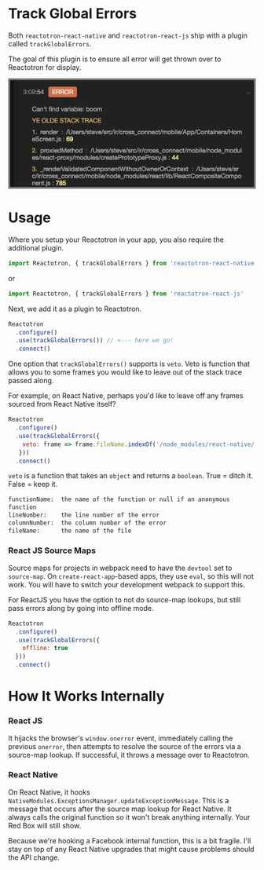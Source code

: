 # Track Global Errors

Both `reactotron-react-native` and `reactotron-react-js` ship with a plugin called `trackGlobalErrors`.

The goal of this plugin is to ensure all error will get thrown over to Reactotron for display.

![Installing The App](./images/track-global-errors/stack-trace.jpg)


# Usage

Where you setup your Reactotron in your app, you also require the additional plugin.

```js
import Reactotron, { trackGlobalErrors } from 'reactotron-react-native'`
```

or

```js
import Reactotron, { trackGlobalErrors } from 'reactotron-react-js'
```

Next, we add it as a plugin to Reactotron.

```js
Reactotron
  .configure()
  .use(trackGlobalErrors()) // <--- here we go!
  .connect()
```

One option that `trackGlobalErrors()` supports is `veto`.  Veto is function that allows you to some frames you would like to leave out of the stack trace passed along.

For example, on React Native, perhaps you'd like to leave off any frames sourced from React Native itself?

```js
Reactotron
  .configure()
  .use(trackGlobalErrors({
    veto: frame => frame.fileName.indexOf('/node_modules/react-native/') >= 0
   }))
  .connect()
```

`veto` is a function that takes an `object` and returns a `boolean`.  True = ditch it.  False = keep it.

```
functionName:  the name of the function or null if an anonymous function
lineNumber:    the line number of the error
columnNumber:  the column number of the error
fileName:      the name of the file
```

### React JS Source Maps

Source maps for projects in webpack need to have the `devtool` set to `source-map`.  On `create-react-app`-based apps, they use `eval`, so this will not work.  You will have to switch your development webpack to support this.

For ReactJS you have the option to not do source-map lookups, but still pass errors along by going into offline mode.

```js
Reactotron
  .configure()
  .use(trackGlobalErrors({
    offline: true
  }))
  .connect()
```


# How It Works Internally

### React JS
It hijacks the browser's `window.onerror` event, immediately calling the previous `onerror`, then attempts to resolve the source of the errors via a source-map lookup.  If successful, it throws a message over to Reactotron.


### React Native
On React Native, it hooks `NativeModules.ExceptionsManager.updateExceptionMessage`.  This is a message that occurs after the source map lookup for React Native.  It always calls the original function so it won't break anything internally.  Your Red Box will still show.

Because we're hooking a Facebook internal function, this is a bit fragile.  I'll stay on top of any React Native upgrades that might cause problems should the API change.
